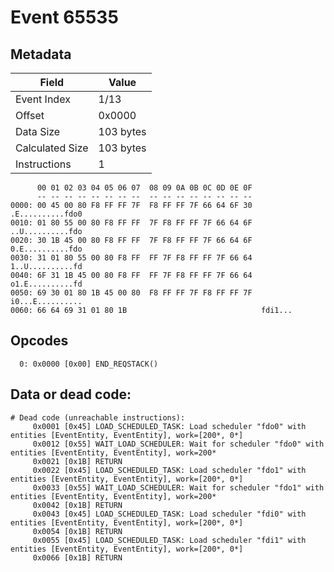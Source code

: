 # Event 65535

## Metadata

| Field           | Value     |
|-----------------|-----------|
| Event Index     | 1/13      |
| Offset          | 0x0000    |
| Data Size       | 103 bytes |
| Calculated Size | 103 bytes |
| Instructions    | 1         |

```
      00 01 02 03 04 05 06 07  08 09 0A 0B 0C 0D 0E 0F
      -- -- -- -- -- -- -- --  -- -- -- -- -- -- -- --
0000: 00 45 00 80 F8 FF FF 7F  F8 FF FF 7F 66 64 6F 30  .E..........fdo0
0010: 01 80 55 00 80 F8 FF FF  7F F8 FF FF 7F 66 64 6F  ..U..........fdo
0020: 30 1B 45 00 80 F8 FF FF  7F F8 FF FF 7F 66 64 6F  0.E..........fdo
0030: 31 01 80 55 00 80 F8 FF  FF 7F F8 FF FF 7F 66 64  1..U..........fd
0040: 6F 31 1B 45 00 80 F8 FF  FF 7F F8 FF FF 7F 66 64  o1.E..........fd
0050: 69 30 01 80 1B 45 00 80  F8 FF FF 7F F8 FF FF 7F  i0...E..........
0060: 66 64 69 31 01 80 1B                              fdi1...         
```

## Opcodes

```
  0: 0x0000 [0x00] END_REQSTACK()
```

## Data or dead code:

```
# Dead code (unreachable instructions):
     0x0001 [0x45] LOAD_SCHEDULED_TASK: Load scheduler "fdo0" with entities [EventEntity, EventEntity], work=[200*, 0*]
     0x0012 [0x55] WAIT_LOAD_SCHEDULER: Wait for scheduler "fdo0" with entities [EventEntity, EventEntity], work=200*
     0x0021 [0x1B] RETURN
     0x0022 [0x45] LOAD_SCHEDULED_TASK: Load scheduler "fdo1" with entities [EventEntity, EventEntity], work=[200*, 0*]
     0x0033 [0x55] WAIT_LOAD_SCHEDULER: Wait for scheduler "fdo1" with entities [EventEntity, EventEntity], work=200*
     0x0042 [0x1B] RETURN
     0x0043 [0x45] LOAD_SCHEDULED_TASK: Load scheduler "fdi0" with entities [EventEntity, EventEntity], work=[200*, 0*]
     0x0054 [0x1B] RETURN
     0x0055 [0x45] LOAD_SCHEDULED_TASK: Load scheduler "fdi1" with entities [EventEntity, EventEntity], work=[200*, 0*]
     0x0066 [0x1B] RETURN
```